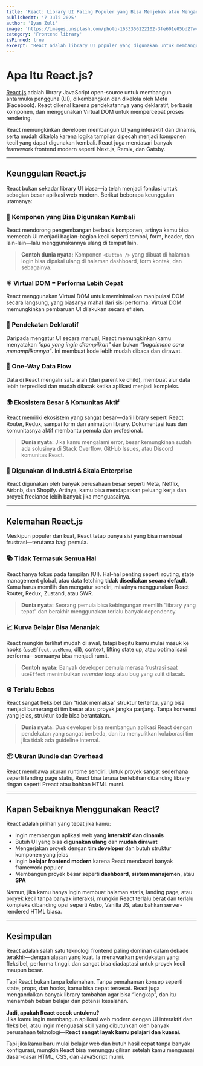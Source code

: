 ```yaml
---
title: 'React: Library UI Paling Populer yang Bisa Menjebak atau Mengangkatmu'
publishedAt: '7 Juli 2025'
author: 'Iyan Zuli'
image: 'https://images.unsplash.com/photo-1633356122102-3fe601e05bd2?w=600&auto=format&fit=crop&q=60&ixlib=rb-4.1.0&ixid=M3wxMjA3fDB8MHxzZWFyY2h8Mnx8cmVhY3R8ZW58MHx8MHx8fDA%3D'
category: 'Frontend library'
isPinned: true
excerpt: 'React adalah library UI populer yang digunakan untuk membangun antarmuka pengguna interaktif. Fleksibel dan kuat, namun butuh pemahaman mendalam agar tidak terjebak dalam kompleksitasnya.'
---
```


# Apa Itu React.js?

[React.js](https://react.dev/) adalah library JavaScript open-source untuk membangun antarmuka pengguna (UI), dikembangkan dan dikelola oleh Meta (Facebook). React dikenal karena pendekatannya yang deklaratif, berbasis komponen, dan menggunakan Virtual DOM untuk mempercepat proses rendering.

React memungkinkan developer membangun UI yang interaktif dan dinamis, serta mudah dikelola karena logika tampilan dipecah menjadi komponen kecil yang dapat digunakan kembali. React juga mendasari banyak framework frontend modern seperti Next.js, Remix, dan Gatsby.

---

## Keunggulan React.js

React bukan sekadar library UI biasa—ia telah menjadi fondasi untuk sebagian besar aplikasi web modern. Berikut beberapa keunggulan utamanya:

### 🧩 Komponen yang Bisa Digunakan Kembali

React mendorong pengembangan berbasis komponen, artinya kamu bisa memecah UI menjadi bagian-bagian kecil seperti tombol, form, header, dan lain-lain—lalu menggunakannya ulang di tempat lain.

> **Contoh dunia nyata:** Komponen `<Button />` yang dibuat di halaman login bisa dipakai ulang di halaman dashboard, form kontak, dan sebagainya.

### ⚛ Virtual DOM = Performa Lebih Cepat

React menggunakan Virtual DOM untuk meminimalkan manipulasi DOM secara langsung, yang biasanya mahal dari sisi performa. Virtual DOM memungkinkan pembaruan UI dilakukan secara efisien.

### 🧠 Pendekatan Deklaratif

Daripada mengatur UI secara manual, React memungkinkan kamu menyatakan *“apa yang ingin ditampilkan”* dan bukan *“bagaimana cara menampilkannya”*. Ini membuat kode lebih mudah dibaca dan dirawat.

### 🔄 One-Way Data Flow

Data di React mengalir satu arah (dari parent ke child), membuat alur data lebih terprediksi dan mudah dilacak ketika aplikasi menjadi kompleks.

### 🌍 Ekosistem Besar & Komunitas Aktif

React memiliki ekosistem yang sangat besar—dari library seperti React Router, Redux, sampai form dan animation library. Dokumentasi luas dan komunitasnya aktif membantu pemula dan profesional.

> **Dunia nyata:** Jika kamu mengalami error, besar kemungkinan sudah ada solusinya di Stack Overflow, GitHub Issues, atau Discord komunitas React.

### 💼 Digunakan di Industri & Skala Enterprise

React digunakan oleh banyak perusahaan besar seperti Meta, Netflix, Airbnb, dan Shopify. Artinya, kamu bisa mendapatkan peluang kerja dan proyek freelance lebih banyak jika menguasainya.

---

## Kelemahan React.js

Meskipun populer dan kuat, React tetap punya sisi yang bisa membuat frustrasi—terutama bagi pemula.

### 📚 Tidak Termasuk Semua Hal

React hanya fokus pada tampilan (UI). Hal-hal penting seperti routing, state management global, atau data fetching **tidak disediakan secara default**. Kamu harus memilih dan mengatur sendiri, misalnya menggunakan React Router, Redux, Zustand, atau SWR.

> **Dunia nyata:** Seorang pemula bisa kebingungan memilih “library yang tepat” dan berakhir menggunakan terlalu banyak dependency.

### 📈 Kurva Belajar Bisa Menanjak

React mungkin terlihat mudah di awal, tetapi begitu kamu mulai masuk ke hooks (`useEffect`, `useMemo`, dll), context, lifting state up, atau optimalisasi performa—semuanya bisa menjadi rumit.

> **Contoh nyata:** Banyak developer pemula merasa frustrasi saat `useEffect` menimbulkan *rerender loop* atau bug yang sulit dilacak.

### ⚙️ Terlalu Bebas

React sangat fleksibel dan “tidak memaksa” struktur tertentu, yang bisa menjadi bumerang di tim besar atau proyek jangka panjang. Tanpa konvensi yang jelas, struktur kode bisa berantakan.

> **Dunia nyata:** Dua developer bisa membangun aplikasi React dengan pendekatan yang sangat berbeda, dan itu menyulitkan kolaborasi tim jika tidak ada guideline internal.

### 📦 Ukuran Bundle dan Overhead

React membawa ukuran runtime sendiri. Untuk proyek sangat sederhana seperti landing page statis, React bisa terasa berlebihan dibanding library ringan seperti Preact atau bahkan HTML murni.

---

## Kapan Sebaiknya Menggunakan React?

React adalah pilihan yang tepat jika kamu:

- Ingin membangun aplikasi web yang **interaktif dan dinamis**
- Butuh UI yang bisa **digunakan ulang** dan **mudah dirawat**
- Mengerjakan proyek dengan **tim developer** dan butuh struktur komponen yang jelas
- Ingin **belajar frontend modern** karena React mendasari banyak framework populer
- Membangun proyek besar seperti **dashboard**, **sistem manajemen**, atau **SPA**

Namun, jika kamu hanya ingin membuat halaman statis, landing page, atau proyek kecil tanpa banyak interaksi, mungkin React terlalu berat dan terlalu kompleks dibanding opsi seperti Astro, Vanilla JS, atau bahkan server-rendered HTML biasa.

---

## Kesimpulan

React adalah salah satu teknologi frontend paling dominan dalam dekade terakhir—dengan alasan yang kuat. Ia menawarkan pendekatan yang fleksibel, performa tinggi, dan sangat bisa diadaptasi untuk proyek kecil maupun besar.

Tapi React bukan tanpa kelemahan. Tanpa pemahaman konsep seperti state, props, dan hooks, kamu bisa cepat tersesat. React juga mengandalkan banyak library tambahan agar bisa “lengkap”, dan itu menambah beban belajar dan potensi kesalahan.

**Jadi, apakah React cocok untukmu?**  
Jika kamu ingin membangun aplikasi web modern dengan UI interaktif dan fleksibel, atau ingin menguasai skill yang dibutuhkan oleh banyak perusahaan teknologi—**React sangat layak kamu pelajari dan kuasai**.

Tapi jika kamu baru mulai belajar web dan butuh hasil cepat tanpa banyak konfigurasi, mungkin React bisa menunggu giliran setelah kamu menguasai dasar-dasar HTML, CSS, dan JavaScript murni.
